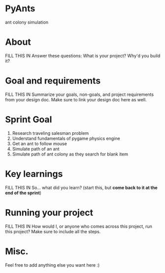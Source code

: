 # PyAnts
ant colony simulation

# About
FILL THIS IN
Answer these questions: What is your project? Why'd you build it?
# Goal and requirements
FILL THIS IN
Summarize your goals, non-goals, and project requirements from your design doc. Make sure to link your design doc here as well.
# Sprint Goal
1. Research traveling salesman problem
2. Understand fundamentals of pygame physics engine
3. Get an ant to follow mouse
4. Simulate path of an ant
5. Simulate path of ant colony as they search for blank item

# Key learnings
FILL THIS IN
So... what did you learn? (start this, but **come back to it at the end of the sprint**)
# Running your project
FILL THIS IN
How would I, or anyone who comes across this project, run this project? Make sure to include all the steps.
# Misc.
Feel free to add anything else you want here :)

